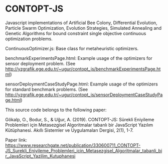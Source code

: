 # CONTOPT-JS
Javascript implementations of Artificial Bee Colony, Differential Evolution, Particle Swarm Optimization, Evolution Strategies, Simulated Annealing and Genetic Algorithms for bound constraint single objective continuous optimization problems.

ContinuousOptimizer.js: Base class for metaheuristic optimizers.

benchmarkExperimentsPage.html: Example usage of the optimizers for sensor deployment problem. (See http://yzgrafik.ege.edu.tr/~ugur/contopt_js/benchmarkExperimentsPage.html)

sensorDeploymentCaseStudyPage.html: Example usage of the optimizers for standard benchmark problems. (See
http://yzgrafik.ege.edu.tr/~ugur/contopt_js/sensorDeploymentCaseStudyPage.html)

This source code belongs to the following paper:

Gökalp, O., Bodur, S., & Uğur, A. (2019). CONTOPT-JS: Sürekli Eniyileme Problemleri için Metasezgisel Algoritmalar tabanlı bir JavaScript Yazılım Kütüphanesi. Akıllı Sistemler ve Uygulamaları Dergisi, 2(1), 1-7.

Paper link: https://www.researchgate.net/publication/330600711_CONTOPT-JS_Surekli_Eniyileme_Problemleri_icin_Metasezgisel_Algoritmalar_tabanli_bir_JavaScript_Yazilim_Kutuphanesi
